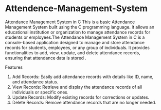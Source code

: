 # Attendence-Management-System

Attendance Management System in C
This is a basic Attendance Management System built using the C programming language. It allows an educational institution or organization to manage attendance records for students or employees.The Attendance Management System in C is a console-based application designed to manage and store attendance records for students, employees, or any group of individuals. It provides functionalities to add, view, update, and delete attendance records, ensuring that attendance data is stored .

Features
1. Add Records: Easily add attendance records with details like ID, name, and attendance status.
2. View Records: Retrieve and display the attendance records of all individuals or specific ones.
3. Update Records: Modify existing records for corrections or updates.
4. Delete Records: Remove attendance records that are no longer needed.
